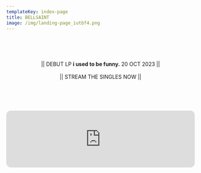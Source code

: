 ```yaml
---
templateKey: index-page
title: BELLSAINT
image: /img/landing-page_iutbf4.png
---
```

<br><br><br><center>|| DEBUT LP <b>i used to be funny.</b> 20 OCT 2023 ||<br><br>|| STREAM THE SINGLES NOW ||</center><br><br><br>

<br><iframe style="border-radius:12px" src="https://open.spotify.com/embed/album/57AgoXhWPiwZF3QEP386mY?utm_source=generator" width="100%" height="152" frameBorder="0" allowfullscreen="" allow="autoplay; clipboard-write; encrypted-media; fullscreen; picture-in-picture" loading="lazy"></iframe><br><br>
